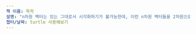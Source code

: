 ```yaml
---
책 이름: 독학
설명: "n차원 벡터는 있는 그대로서 시각화하기가 불가능한데, 이런 n차원 벡터들을 2차원으로 시각화하는 방법이다. "
챕터/날짜: turtle 사용해보기
---
```

